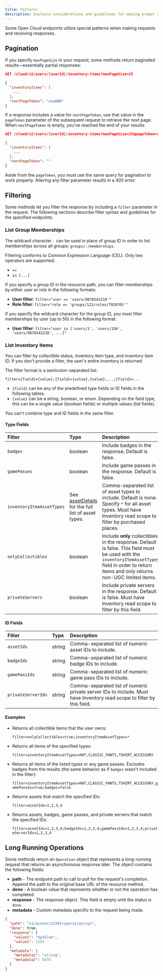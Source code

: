 ```yaml
---
title: Patterns
description: Explains considerations and guidelines for making proper requests to Open Cloud endpoints and interpreting responses.
---
```


Some Open Cloud endpoints utilize special patterns when making requests and
receiving responses.

## Pagination

If you specify `maxPageSize` in your request, some methods return paginated
results—essentially partial responses:

```json
GET /cloud/v2/users/{userId}/inventory-items?maxPageSize=25

{
  "inventoryItems": [
    ...
  ],
  "nextPageToken": "aaaBBB"
}
```

If a response includes a value for `nextPageToken`, use that value in the
`pageToken` parameter of the subsequent request to retrieve the next page. When
`nextPageToken` is empty, you've reached the end of your results:

```json
GET /cloud/v2/users/{userId}/inventory-items?maxPageSize=25&pageToken=aaaBBB

{
  "inventoryItems": [
    ...
  ],
  "nextPageToken": ""
}
```

Aside from the `pageToken`, you must use the same query for pagination to work
properly. Altering any filter parameter results in a 400 error.

## Filtering

Some methods let you filter the response by including a `filter` parameter in
the request. The following sections describe filter syntax and guidelines for
the specified endpoints.

### List Group Memberships

The wildcard character `-` can be used in place of group ID in order to list
memberships across all groups: `groups/-/memberships`.

Filtering conforms to Common Expression Language (CEL). Only two operators
are supported:

- `==`
- `in [...]`

If you specify a group ID in the resource path, you can filter memberships by
either user or role in the following formats:

- **User filter**: `filter="user == 'users/9876543210'"`
- **Role filter**: `filter="role == 'groups/123/roles/7920705'"`

If you specify the wildcard character for the group ID, you must filter
memberships by user (up to 50) in the following format:

- **User filter**: `filter="user in ['users/1', 'users/156', 'users/9876543210', ...]"`

### List Inventory Items

You can filter by collectible status, inventory item type, and inventory
item ID. If you don't provide a filter, the user's entire inventory is returned.

The filter format is a semicolon-separated list:

`filter={field}={value};{field}={value},{value},...;{field}=...`

- `{field}` can be any of the predefined type fields or ID fields in the
  following tables.
- `{value}` can be a string, boolean, or enum. Depending on the field type,
  this can be a single value (boolean fields) or multiple values (list fields).

<Alert severity="info">
You can't combine type and ID fields in the same filter.
</Alert>

#### Type Fields

| Filter                    | Type                                                    | Description                                                                                                                                                                                        |
| :------------------------ | :------------------------------------------------------ | :------------------------------------------------------------------------------------------------------------------------------------------------------------------------------------------------- |
| `badges`                  | boolean                                                 | Include badges in the response. Default is false.                                                                                                                                                  |
| `gamePasses`              | boolean                                                 | Include game passes in the response. Default is false.                                                                                                                                             |
| `inventoryItemAssetTypes` | See [assetDetails][1] for the full list of asset types. | Comma-separated list of asset types to include. Default is none. Specify `*` for all asset types. Must have Inventory read scope to filter by purchased places.                                    |
| `onlyCollectibles`        | boolean                                                 | Include **only** collectibles in the response. Default is false. This field must be used with the `inventoryItemAssetTypes` field in order to return items and only returns non-UGC limited items. |
| `privateServers`          | boolean                                                 | Include private servers in the response. Default is false. Must have Inventory read scope to filter by this field.                                                                                 |

#### ID Fields

| Filter             | Type   | Description                                                                                                            |
| :----------------- | :----- | :--------------------------------------------------------------------------------------------------------------------- |
| `assetIds`         | string | Comma-separated list of numeric asset IDs to include.                                                                  |
| `badgeIds`         | string | Comma-separated list of numeric badge IDs to include.                                                                  |
| `gamePassIds`      | string | Comma-separated list of numeric game pass IDs to include.                                                              |
| `privateServerIds` | string | Comma-separated list of numeric private server IDs to include. Must have Inventory read scope to filter by this field. |

#### Examples

- Returns all collectible items that the user owns:

  `filter=onlyCollectibles=true;inventoryItemAssetTypes=*`

- Returns all items of the specified types:

  `filter=inventoryItemAssetTypes=HAT,CLASSIC_PANTS,TSHIRT_ACCESSORY`

- Returns all items of the listed types or any game passes. Excludes badges from
  the results (the same behavior as if `badges` wasn't included in the filter):

  `filter=inventoryItemAssetTypes=HAT,CLASSIC_PANTS,TSHIRT_ACCESSORY;gamePasses=true;badges=false`

- Returns assets that match the specified IDs:

  `filter=assetIds=1,2,3,4`

- Returns assets, badges, game passes, and private servers that match the
  specified IDs:

  `filter=assetIds=1,2,3,4;badgeIds=1,2,3,4;gamePassIds=1,2,3,4;privateServerIds=1,2,3,4`

## Long Running Operations

Some methods return an `Operation` object that represents a long-running request
that returns an asynchronous response later. The object contains the following
fields:

- **path** - The endpoint path to call to poll for the request's completion.
  Append the path to the original base URL of the resource method.
- **done** - A boolean value that represents whether or not the operation has completed.
- **response** - The response object. This field is empty until the status is `done.`
- **metadata** - Custom metadata specific to the request being made.

```json title="Example Operation Object"
{
  "path": "v1/assets/12345/operation/xyz",
  "done": true,
  "response": {
    "value1": "myValue",
    "value2": 1234
  },
  "metadata": {
    "metadata1": "string",
    "metadata2": 5678
  }
}
```

[1]: /cloud/reference/InventoryItem
